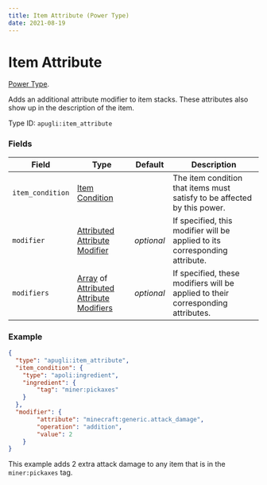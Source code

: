 ```yaml
---
title: Item Attribute (Power Type)
date: 2021-08-19
---
```


# Item Attribute

[Power Type](../power_types.md).

Adds an additional attribute modifier to item stacks. These attributes also show up in the description of the item.

Type ID: `apugli:item_attribute`

### Fields

Field  | Type | Default | Description
-------|------|---------|-------------
`item_condition` | [Item Condition](https://origins.readthedocs.io/en/latest/item_conditions/) | | The item condition that items must satisfy to be affected by this power.
`modifier` | [Attributed Attribute Modifier](https://origins.readthedocs.io/en/latest/data_types/attributed_attribute_modifier/) | *optional* | If specified, this modifier will be applied to its corresponding attribute.
`modifiers` | [Array](https://origins.readthedocs.io/en/latest/data_types/array/) of [Attributed Attribute Modifiers](https://origins.readthedocs.io/en/latest/data_types/attributed_attribute_modifier/)	|*optional* | If specified, these modifiers will be applied to their corresponding attributes.

### Example
```json
{
  "type": "apugli:item_attribute",
  "item_condition": {
    "type": "apoli:ingredient",
    "ingredient": {
        "tag": "miner:pickaxes"
    }
  },
  "modifier": {
        "attribute": "minecraft:generic.attack_damage",
        "operation": "addition",
        "value": 2
    }
}
```
This example adds 2 extra attack damage to any item that is in the `miner:pickaxes` tag.